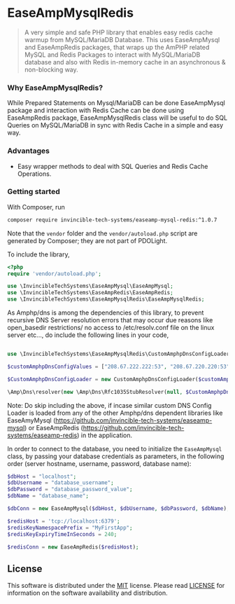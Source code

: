 # EaseAmpMysqlRedis
> A very simple and safe PHP library that enables easy redis cache warmup from MySQL/MariaDB Database. This uses EaseAmpMysql and EaseAmpRedis packages, that wraps up the AmPHP related MySQL and Redis Packages to interact with MySQL/MariaDB database and also with Redis in-memory cache in an asynchronous & non-blocking way.

### Why EaseAmpMysqlRedis?
While Prepared Statements on Mysql/MariaDB can be done EaseAmpMysql package and interaction with Redis Cache can be done using EaseAmpRedis package, EaseAmpMysqlRedis class will be useful to do SQL Queries on MySQL/MariaDB in sync with Redis Cache in a simple and easy way.

### Advantages
- Easy wrapper methods to deal with SQL Queries and Redis Cache Operations.

### Getting started
With Composer, run

```sh
composer require invincible-tech-systems/easeamp-mysql-redis:^1.0.7
```

Note that the `vendor` folder and the `vendor/autoload.php` script are generated by Composer; they are not part of PDOLight.

To include the library,

```php
<?php
require 'vendor/autoload.php';

use \InvincibleTechSystems\EaseAmpMysql\EaseAmpMysql;
use \InvincibleTechSystems\EaseAmpRedis\EaseAmpRedis;
use \InvincibleTechSystems\EaseAmpMysqlRedis\EaseAmpMysqlRedis;
```

As Amphp/dns is among the dependencies of this library, to prevent recursive DNS Server resolution errors that may occur due reasons like open_basedir restrictions/ no access to /etc/resolv.conf file on the linux server etc..., do include the following lines in your code,

```php

use \InvincibleTechSystems\EaseAmpMysqlRedis\CustomAmphpDnsConfigLoader;

$customAmphpDnsConfigValues = ["208.67.222.222:53", "208.67.220.220:53","8.8.8.8:53","[2001:4860:4860::8888]:53"];

$CustomAmphpDnsConfigLoader = new CustomAmphpDnsConfigLoader($customAmphpDnsConfigValues, 5000, 3);

\Amp\Dns\resolver(new \Amp\Dns\Rfc1035StubResolver(null, $CustomAmphpDnsConfigLoader));

```

Note: Do skip including the above, if incase similar custom DNS Config Loader is loaded from any of the other Amphp/dns dependent libraries like EaseAmyMysql (https://github.com/invincible-tech-systems/easeamp-mysql) or EaseAmpRedis (https://github.com/invincible-tech-systems/easeamp-redis) in the application.


In order to connect to the database, you need to initialize the `EaseAmpMysql` class, by passing your database credentials as parameters, in the following order (server hostname, username, password, database name):


```php
$dbHost = "localhost";
$dbUsername = "database_username";
$dbPassword = "database_password_value";
$dbName = "database_name";

$dbConn = new EaseAmpMysql($dbHost, $dbUsername, $dbPassword, $dbName);
```

```php
$redisHost = 'tcp://localhost:6379';
$redisKeyNamespacePrefix = "MyFirstApp";
$redisKeyExpiryTimeInSeconds = 240;

$redisConn = new EaseAmpRedis($redisHost);
```


## License
This software is distributed under the [MIT](https://opensource.org/licenses/MIT) license. Please read [LICENSE](https://github.com/easeappphp/PDOLight/blob/main/LICENSE) for information on the software availability and distribution.
